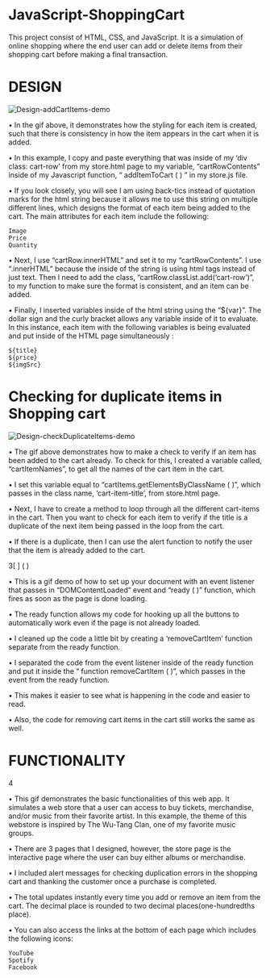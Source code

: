 # JavaScript-ShoppingCart

This project consist of HTML, CSS, and JavaScript. It is a simulation of online shopping where the end user can add or delete items from their shopping cart before making a final transaction.


# DESIGN

![Design-addCartItems-demo](https://user-images.githubusercontent.com/20470279/103636311-ca314200-4f17-11eb-80cd-69fe9e1b7e60.gif)


•	In the gif above, it demonstrates how the styling for each item is created, such that there is consistency in how the item appears in the cart when it is added. 

•	In this example, I copy and paste everything that was inside of my ‘div class: cart-row’ from my store.html page to my variable, “cartRowContents” inside of my Javascript function, “ addItemToCart ( ) ” in my store.js file.

•	If you look closely, you will see I am using back-tics instead of quotation marks for the html string because it allows me to use this string on multiple different lines, which designs the format of each item being added to the cart. The main attributes for each item include the following:

 	Image
 	Price
 	Quantity
  
•	Next, I use “cartRow.innerHTML” and set it to my “cartRowContents”. I use “.innerHTML” because the inside of the string is using html tags instead of just text. Then I need to add the class, “cartRow.classList.add(‘cart-row’)”, to my function to make sure the format is consistent, and an item can be added. 

•	Finally, I inserted variables inside of the html string using the “${var}”. The dollar sign and the curly bracket allows any variable inside of it to evaluate. In this instance, each item with the following variables is being evaluated and put inside of the HTML page simultaneously :

 	${title}
 	${price}
 	${imgSrc}


# Checking for duplicate items in Shopping cart
![Design-checkDuplicateItems-demo](https://user-images.githubusercontent.com/20470279/103630382-90f4d400-4f0f-11eb-817f-7ff207ed76b4.gif)


•	The gif above demonstrates how to make a check to verify if an item has been added to the cart already. To check for this, I created a variable called, “cartItemNames”, to get all the names of the cart item in the cart. 

•	I set this variable equal to “cartItems.getElementsByClassName ( )”, which passes in the class name, ‘cart-item-title’, from store.html page. 

•	Next, I have to create a method to loop through all the different cart-items in the cart. Then you want to check for each item to verify if the title is a duplicate of the next item being passed in the loop from the cart.

•	If there is a duplicate, then I can use the alert function to notify the user that the item is already added to the cart.

3[ ] ( )

•	This is a gif demo of how to set up your document with an event listener that passes in “DOMContentLoaded” event and “ready ( )” function, which fires as soon as the page is done loading.

•	The ready function allows my code for hooking up all the buttons to automatically work even if the page is not already loaded. 

•	I cleaned up the code a little bit by creating a ‘removeCartItem’ function separate from the ready function.  

•	I separated the code from the event listener inside of the ready function and put it inside the “ function removeCartItem ( )”, which passes in the event from the ready function. 

•	This makes it easier to see what is happening in the code and easier to read.  

•	Also, the code for removing cart items in the cart still works the same as well. 


# FUNCTIONALITY

4[ ]( )

•	This gif demonstrates the basic functionalities of this web app. It simulates a web store that a user can access to buy tickets, merchandise, and/or music from their favorite artist. In this example, the theme of this webstore is inspired by The Wu-Tang Clan, one of my favorite music groups. 

•	There are 3 pages that I designed, however, the store page is the interactive page where the user can buy either albums or merchandise.

•	I included alert messages for checking duplication errors in the shopping cart and thanking the customer once a purchase is completed. 

•	The total updates instantly every time you add or remove an item from the cart. The decimal place is rounded to two decimal places(one-hundredths place).

•	You can also access the links at the bottom of each page which includes the following icons:

 	YouTube
 	Spotify
 	Facebook
